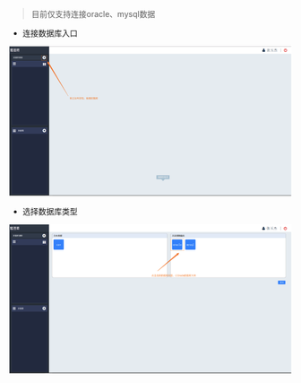 > 目前仅支持连接oracle、mysql数据

* 连接数据库入口

![](/assets/connect-oracle.png)

* 选择数据库类型

![](/assets/connect-oracle_1.png)

